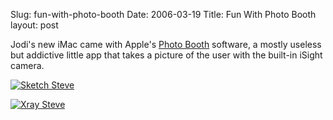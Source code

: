 Slug: fun-with-photo-booth
Date: 2006-03-19
Title: Fun With Photo Booth
layout: post

Jodi&#39;s new iMac came with Apple&#39;s [Photo Booth](http://www.apple.com/imacg5/isight.html) software, a mostly useless but addictive little app that takes a picture of the user with the built-in iSight camera.

<a class="imagelink" href="http://redmonk.net/mt/mt-static/uploads/2006/03/sketchsteve.jpg" title="Sketch Steve"><img alt="Sketch Steve" class="at-xid-6a010534988cd3970b0120a55cea53970b" id="image2291" src="https://steveivy.typepad.com/.a/6a010534988cd3970b0120a55cea53970b-pi" /></a>

<a class="imagelink" href="http://redmonk.net/mt/mt-static/uploads/2006/03/xraysteve.jpg" title="Xray Steve"><img alt="Xray Steve" class="at-xid-6a010534988cd3970b0120a55cea59970b" id="image2292" src="https://steveivy.typepad.com/.a/6a010534988cd3970b0120a55cea59970b-pi" /></a>
